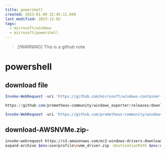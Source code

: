 ```yaml
---
title: powershell
created: 2023-01-09 22:45:11.849
last_modified: 2023-12-02
tags:
  - microsoft/windows
  - microsoft/powershell
---
```

> [!WARNING] This is a github note
# powershell

## download file
```powershell
Invoke-WebRequest -uri 'https://github.com/microsoft/windows-container-tools/releases/download/v1.1/LogMonitor.exe' -OutFile 'c:\Logmonitor.exe'

https://github.com/prometheus-community/windows_exporter/releases/download/v0.18.1/windows_exporter-0.18.1-amd64.msi

Invoke-WebRequest -uri 'https://github.com/prometheus-community/windows_exporter/releases/download/v0.18.1/windows_exporter-0.18.1-amd64.msi' -OutFile 'c:\windows_exporter-0.18.1-amd64.msi'

```

## download-AWSNVMe.zip-
```sh
invoke-webrequest https://s3.amazonaws.com/ec2-windows-drivers-downloads/NVMe/Latest/AWSNVMe.zip -outfile $env:USERPROFILE\nvme_driver.zip
expand-archive $env:userprofile\nvme_driver.zip -DestinationPath $env:userprofile\nvme_driver

```




